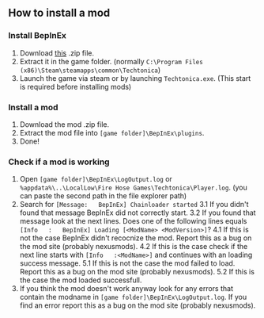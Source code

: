 ## How to install a mod

### Install BepInEx

1. Download [this](https://github.com/BepInEx/BepInEx/releases/download/v5.4.21/BepInEx_x64_5.4.21.0.zip) .zip file.
2. Extract it in the game folder. (normally `C:\Program Files (x86)\Steam\steamapps\common\Techtonica`)
3. Launch the game via steam or by launching `Techtonica.exe`. (This start is required before installing mods)

### Install a mod

1. Download the mod .zip file.
2. Extract the mod file into `[game folder]\BepInEx\plugins`.
3. Done!

### Check if a mod is working

1. Open `[game folder]\BepInEx\LogOutput.log` or `%appdata%\..\LocalLow\Fire Hose Games\Techtonica\Player.log`. (you can paste the second path in the file explorer path)
2. Search for `[Message:   BepInEx] Chainloader started`
3.1 If you didn't found that message BepInEx did not correctly start.
3.2 If you found that message look at the next lines. Does one of the following lines equals `[Info   :   BepInEx] Loading [<ModName> <ModVersion>]`?
4.1 If this is not the case BepInEx didn't recocnize the mod. Report this as a bug on the mod site (probably nexusmods).
4.2 If this is the case check if the next line starts with `[Info   :<ModName>]` and continues with an loading success message.
5.1 If this is not the case the mod failed to load. Report this as a bug on the mod site (probably nexusmods).
5.2 If this is the case the mod loaded successfull.
6. If you think the mod doesn't work anyway look for any errors that contain the modname in `[game folder]\BepInEx\LogOutput.log`. If you find an error report this as a bug on the mod site (probably nexusmods).
